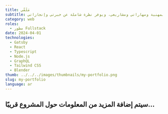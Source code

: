 ```yaml
---
title: مَلَفّي
subtitle: مَلَفّ شامل يظهر إنجازاتي المهنية ومهاراتي ومشاريعي، ويوفر نظرة شاملة عن خبرتي وإنجازاتي.
category: web
roles:
  - مطور Fullstack
date: 2024-04-01
technologies: 
  - Gatsby
  - React
  - Typescript
  - Node.js
  - GraphQL
  - Tailwind CSS
  - Blender
thumb: ../../../images/thumbnails/my-portfolio.png
slug: my-portfolio
language: ar
---
```


## سيتم إضافة المزيد من المعلومات حول المشروع قريبًا...